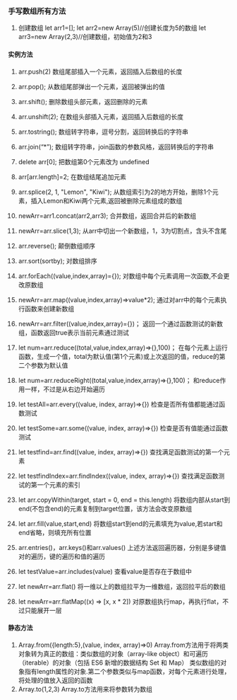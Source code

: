 ### 手写数组所有方法

1. 创建数组
let arr1=[];
let arr2=new Array(5)//创建长度为5的数组
let arr3=new Array(2,3)//创建数组，初始值为2和3

#### 实例方法

1. arr.push(2)
数组尾部插入一个元素，返回插入后数组的长度
2. arr.pop();
从数组尾部弹出一个元素，返回被弹出的值
3. arr.shift();
删除数组头部元素，返回删除的元素
4. arr.unshift(2);
在数组头部插入元素，返回插入后数组的长度
5. arr.tostring();
数组转字符串，逗号分割，返回转换后的字符串
6. arr.join(“*”);
数组转字符串，join函数的参数风格，返回转换后的字符串
7. delete arr[0];
把数组第0个元素改为 undefined
8. arr[arr.length]=2;
在数组结尾追加元素
9. arr.splice(2, 1, "Lemon", "Kiwi");
从数组索引为2的地方开始，删除1个元素，插入Lemon和Kiwi两个元素,返回被删除元素组成的数组
10. newArr=arr1.concat(arr2,arr3);
合并数组，返回合并后的新数组
11. newArr=arr.slice(1,3);
从arr中切出一个新数组，1，3为切割点，含头不含尾
12. arr.reverse();
颠倒数组顺序
13. arr.sort(sortby);
对数组排序

14. arr.forEach((value,index,array)={});
对数组中每个元素调用一次函数,不会更改原数组 
15. newArr=arr.map((value,index,array)=>value*2);
通过对arr中的每个元素执行函数来创建新数组
16. newArr=arr.filter((value,index,array)={})；
返回一个通过函数测试的新数组，函数返回true表示当前元素通过测试
17. let num=arr.reduce((total,value,index,array)=>{},100)；
在每个元素上运行函数，生成一个值，total为默认值(第1个元素)或上次返回的值，reduce的第二个参数为默认值
18. let num=arr.reduceRight((total,value,index,array)=>{},100)；
和reduce作用一样，不过是从右边开始遍历
19. let testAll=arr.every((value, index, array)=>{})
检查是否所有值都能通过函数测试
20. let testSome=arr.some((value, index, array)=>{})
检查是否有值能通过函数测试
21. let testfind=arr.find((value, index, array)=>{})
查找满足函数测试的第一个元素
22. let testfindIndex=arr.findIndex((value, index, array)=>{})
查找满足函数测试的第一个元素的索引
23. let arr.copyWithin(target, start = 0, end = this.length)
将数组内部从start到end(不包含end)的元素复制到target位置，该方法会改变原数组
24. let arr.fill(value,start,end)
将数组start到end的元素填充为value,若start和end省略，则填充所有位置
25. arr.entries()，arr.keys()和arr.values()
上述方法返回遍历器，分别是多键值对的遍历，键的遍历和值的遍历
26. let testValue=arr.includes(value)
查看value是否存在于数组中
27. let newArr=arr.flat()
将一维以上的数组拉平为一维数组，返回拉平后的数组
28. let newArr=arr.flatMap((x) => [x, x * 2])
对原数组执行map，再执行flat，不过只能展开一层

#### 静态方法
1. Array.from({length:5},(value, index, array)=>0)
Array.from方法用于将两类对象转为真正的数组：类似数组的对象（array-like object）和可遍历（iterable）的对象（包括 ES6 新增的数据结构 Set 和 Map）
类似数组的对象指有length属性的对象.第二个参数类似与map函数，对每个元素进行处理，将处理的值放入返回的函数
2. Array.to(1,2,3)
Array.to方法用来将参数转为数组